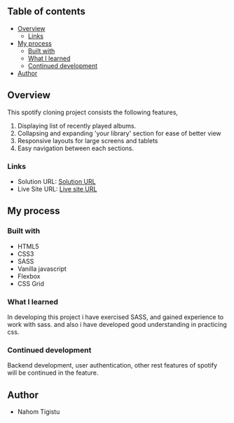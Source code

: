 ## Table of contents

- [Overview](#overview)
  - [Links](#links)
- [My process](#my-process)
  - [Built with](#built-with)
  - [What I learned](#what-i-learned)
  - [Continued development](#continued-development)
- [Author](#author)

## Overview

This spotify cloning project consists the following features,

1.  Displaying list of recently played albums.
2.  Collapsing and expanding 'your library' section for ease of better view
3.  Responsive layouts for large screens and tablets
4.  Easy navigation between each sections.

### Links

- Solution URL: [Solution URL](https://github.com/Nahom77/Spotify-clone)
- Live Site URL: [Live site URL](https://spotify-desktop-clone.vercel.app/)

## My process

### Built with

- HTML5
- CSS3
- SASS
- Vanilla javascript
- Flexbox
- CSS Grid

### What I learned

In developing this project i have exercised SASS, and gained experience to work with sass. and also i have developed good understanding in practicing css.

### Continued development

Backend development, user authentication, other rest features of spotify will be continued in the feature.

## Author

- Nahom Tigistu
